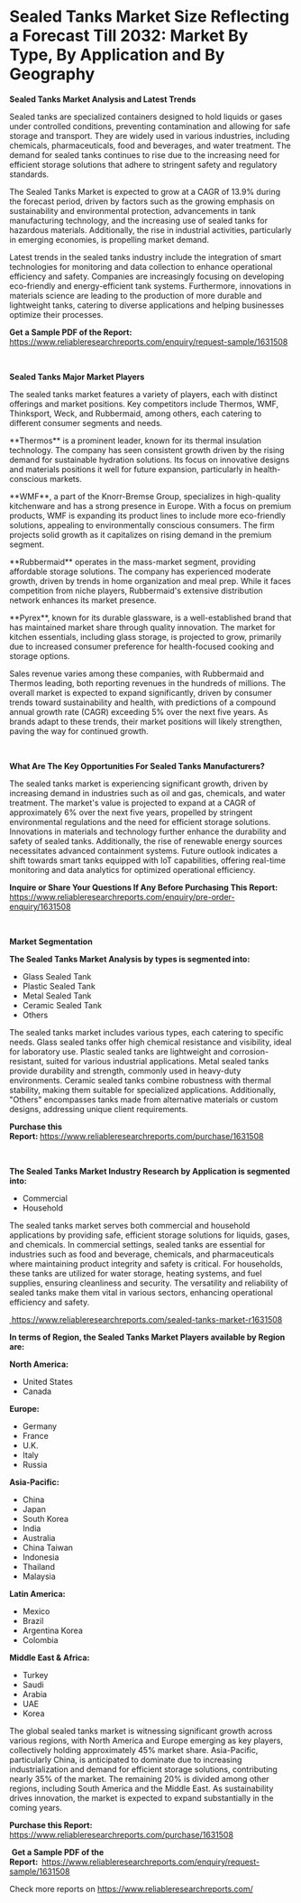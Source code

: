 <p><h1>Sealed Tanks Market Size Reflecting a Forecast Till 2032: Market By Type, By Application and By Geography</h1></p><p><strong>Sealed Tanks Market Analysis and Latest Trends</strong></p>
<p><p>Sealed tanks are specialized containers designed to hold liquids or gases under controlled conditions, preventing contamination and allowing for safe storage and transport. They are widely used in various industries, including chemicals, pharmaceuticals, food and beverages, and water treatment. The demand for sealed tanks continues to rise due to the increasing need for efficient storage solutions that adhere to stringent safety and regulatory standards.</p><p>The Sealed Tanks Market is expected to grow at a CAGR of 13.9% during the forecast period, driven by factors such as the growing emphasis on sustainability and environmental protection, advancements in tank manufacturing technology, and the increasing use of sealed tanks for hazardous materials. Additionally, the rise in industrial activities, particularly in emerging economies, is propelling market demand.</p><p>Latest trends in the sealed tanks industry include the integration of smart technologies for monitoring and data collection to enhance operational efficiency and safety. Companies are increasingly focusing on developing eco-friendly and energy-efficient tank systems. Furthermore, innovations in materials science are leading to the production of more durable and lightweight tanks, catering to diverse applications and helping businesses optimize their processes.</p></p>
<p><strong>Get a Sample PDF of the Report:&nbsp;</strong> <a href="https://www.reliableresearchreports.com/enquiry/request-sample/1631508?utm_campaign=2743&utm_medium=2&utm_source=Github&utm_content=ia&utm_term=05042025&utm_id=sealed-tanks">https://www.reliableresearchreports.com/enquiry/request-sample/1631508</a></p>
<p>&nbsp;</p>
<p><strong>Sealed Tanks Major Market Players</strong></p>
<p><p>The sealed tanks market features a variety of players, each with distinct offerings and market positions. Key competitors include Thermos, WMF, Thinksport, Weck, and Rubbermaid, among others, each catering to different consumer segments and needs.</p><p>**Thermos** is a prominent leader, known for its thermal insulation technology. The company has seen consistent growth driven by the rising demand for sustainable hydration solutions. Its focus on innovative designs and materials positions it well for future expansion, particularly in health-conscious markets.</p><p>**WMF**, a part of the Knorr-Bremse Group, specializes in high-quality kitchenware and has a strong presence in Europe. With a focus on premium products, WMF is expanding its product lines to include more eco-friendly solutions, appealing to environmentally conscious consumers. The firm projects solid growth as it capitalizes on rising demand in the premium segment.</p><p>**Rubbermaid** operates in the mass-market segment, providing affordable storage solutions. The company has experienced moderate growth, driven by trends in home organization and meal prep. While it faces competition from niche players, Rubbermaid's extensive distribution network enhances its market presence.</p><p>**Pyrex**, known for its durable glassware, is a well-established brand that has maintained market share through quality innovation. The market for kitchen essentials, including glass storage, is projected to grow, primarily due to increased consumer preference for health-focused cooking and storage options.</p><p>Sales revenue varies among these companies, with Rubbermaid and Thermos leading, both reporting revenues in the hundreds of millions. The overall market is expected to expand significantly, driven by consumer trends toward sustainability and health, with predictions of a compound annual growth rate (CAGR) exceeding 5% over the next five years. As brands adapt to these trends, their market positions will likely strengthen, paving the way for continued growth.</p></p>
<p>&nbsp;</p>
<p><strong>What Are The Key Opportunities For Sealed Tanks Manufacturers?</strong></p>
<p><p>The sealed tanks market is experiencing significant growth, driven by increasing demand in industries such as oil and gas, chemicals, and water treatment. The market's value is projected to expand at a CAGR of approximately 6% over the next five years, propelled by stringent environmental regulations and the need for efficient storage solutions. Innovations in materials and technology further enhance the durability and safety of sealed tanks. Additionally, the rise of renewable energy sources necessitates advanced containment systems. Future outlook indicates a shift towards smart tanks equipped with IoT capabilities, offering real-time monitoring and data analytics for optimized operational efficiency.</p></p>
<p><strong>Inquire or Share Your Questions If Any Before Purchasing This Report:</strong> <a href="https://www.reliableresearchreports.com/enquiry/pre-order-enquiry/1631508?utm_campaign=2743&utm_medium=2&utm_source=Github&utm_content=ia&utm_term=05042025&utm_id=sealed-tanks">https://www.reliableresearchreports.com/enquiry/pre-order-enquiry/1631508</a></p>
<p>&nbsp;</p>
<p><strong>Market Segmentation</strong></p>
<p><strong>The Sealed Tanks Market Analysis by types is segmented into:</strong></p>
<p><ul><li>Glass Sealed Tank</li><li>Plastic Sealed Tank</li><li>Metal Sealed Tank</li><li>Ceramic Sealed Tank</li><li>Others</li></ul></p>
<p><p>The sealed tanks market includes various types, each catering to specific needs. Glass sealed tanks offer high chemical resistance and visibility, ideal for laboratory use. Plastic sealed tanks are lightweight and corrosion-resistant, suited for various industrial applications. Metal sealed tanks provide durability and strength, commonly used in heavy-duty environments. Ceramic sealed tanks combine robustness with thermal stability, making them suitable for specialized applications. Additionally, "Others" encompasses tanks made from alternative materials or custom designs, addressing unique client requirements.</p></p>
<p><strong>Purchase this Report:&nbsp;</strong><a href="https://www.reliableresearchreports.com/purchase/1631508?utm_campaign=2743&utm_medium=2&utm_source=Github&utm_content=ia&utm_term=05042025&utm_id=sealed-tanks">https://www.reliableresearchreports.com/purchase/1631508</a></p>
<p>&nbsp;</p>
<p><strong>The Sealed Tanks Market Industry Research by Application is segmented into:</strong></p>
<p><ul><li>Commercial</li><li>Household</li></ul></p>
<p><p>The sealed tanks market serves both commercial and household applications by providing safe, efficient storage solutions for liquids, gases, and chemicals. In commercial settings, sealed tanks are essential for industries such as food and beverage, chemicals, and pharmaceuticals where maintaining product integrity and safety is critical. For households, these tanks are utilized for water storage, heating systems, and fuel supplies, ensuring cleanliness and security. The versatility and reliability of sealed tanks make them vital in various sectors, enhancing operational efficiency and safety.</p></p>
<p><a href="https://www.reliableresearchreports.com/sealed-tanks-market-r1631508?utm_campaign=2743&utm_medium=2&utm_source=Github&utm_content=ia&utm_term=05042025&utm_id=sealed-tanks">&nbsp;https://www.reliableresearchreports.com/sealed-tanks-market-r1631508</a></p>
<p><strong>In terms of Region, the Sealed Tanks Market Players available by Region are:</strong></p>
<p>
    <p> <strong> North America: </strong>
        <ul>
            <li>United States</li>
            <li>Canada</li>
        </ul>
        </p> 
    <p> <strong> Europe: </strong>
        <ul>
            <li>Germany</li>
            <li>France</li>
            <li>U.K.</li>
            <li>Italy</li>
            <li>Russia</li>
        </ul>
        </p> 
    <p> <strong> Asia-Pacific: </strong>
        <ul>
            <li>China</li>
            <li>Japan</li>
            <li>South Korea</li>
            <li>India</li>
            <li>Australia</li>
            <li>China Taiwan</li>
            <li>Indonesia</li>
            <li>Thailand</li>
            <li>Malaysia</li>
        </ul>
        </p> 
    <p> <strong> Latin America: </strong>
        <ul>
            <li>Mexico</li>
            <li>Brazil</li>
            <li>Argentina Korea</li>
            <li>Colombia</li>
        </ul>
        </p> 
    <p> <strong> Middle East & Africa: </strong>
        <ul>
            <li>Turkey</li>
            <li>Saudi</li>
            <li>Arabia</li>
            <li>UAE</li>
            <li>Korea</li>
        </ul>
    </p>
    </p>
<p><p>The global sealed tanks market is witnessing significant growth across various regions, with North America and Europe emerging as key players, collectively holding approximately 45% market share. Asia-Pacific, particularly China, is anticipated to dominate due to increasing industrialization and demand for efficient storage solutions, contributing nearly 35% of the market. The remaining 20% is divided among other regions, including South America and the Middle East. As sustainability drives innovation, the market is expected to expand substantially in the coming years.</p></p>
<p><strong>Purchase this Report: </strong><a href="https://www.reliableresearchreports.com/purchase/1631508?utm_campaign=2743&utm_medium=2&utm_source=Github&utm_content=ia&utm_term=05042025&utm_id=sealed-tanks">https://www.reliableresearchreports.com/purchase/1631508</a></p>
<p>&nbsp;<strong>Get a Sample PDF of the Report:&nbsp;&nbsp;</strong><a href="https://www.reliableresearchreports.com/enquiry/request-sample/1631508?utm_campaign=2743&utm_medium=2&utm_source=Github&utm_content=ia&utm_term=05042025&utm_id=sealed-tanks">https://www.reliableresearchreports.com/enquiry/request-sample/1631508</a></p>
<p><strong></strong></p>
<p>Check more reports on <a href="https://www.reliableresearchreports.com/?utm_campaign=2743&utm_medium=2&utm_source=Github&utm_content=ia&utm_term=05042025&utm_id=sealed-tanks">https://www.reliableresearchreports.com/</a></p>
